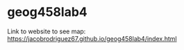# geog458lab4
Link to website to see map: https://jacobrodriguez67.github.io/geog458lab4/index.html
